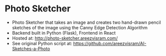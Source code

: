 # Photo Sketcher
- Photo Sketcher that takes an image and creates two hand-drawn pencil sketches of the image using the Canny Edge Detection Algorithm
- Backend built in Python (Flask), Frontend in React
- Hosted at: http://photo-sketcher.areezvisram.com/
- See original Python script at: https://github.com/areezvisram/AI-Sketches-a-Photo
